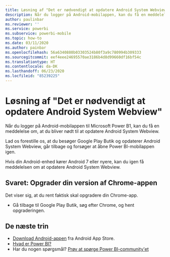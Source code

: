 ```yaml
---
title: Løsning af "Det er nødvendigt at opdatere Android System Webview" – Power BI
description: Når du logger på Android-mobilappen, kan du få en meddelelse om, at du bliver nødt til at opdatere Android System Webview.
author: paulinbar
ms.reviewer: ''
ms.service: powerbi
ms.subservice: powerbi-mobile
ms.topic: how-to
ms.date: 03/11/2020
ms.author: painbar
ms.openlocfilehash: 56a6340880b03303524b80f3a9c780994b309333
ms.sourcegitcommit: eef4eee24695570ae3186b4d8d99660df16bf54c
ms.translationtype: HT
ms.contentlocale: da-DK
ms.lasthandoff: 06/23/2020
ms.locfileid: "85239225"
---
```

# <a name="fixing-need-to-update-android-system-webview"></a>Løsning af "Det er nødvendigt at opdatere Android System Webview"
Når du logger på Android-mobilappen til Microsoft Power B1, kan du få en meddelelse om, at du bliver nødt til at opdatere Android System Webview. 

Lad os forestille os, at du besøger Google Play Butik og opdaterer Android System Webview, går tilbage og forsøger at åbne Power BI-mobilappen igen. 

Hvis din Android-enhed kører Android 7 eller nyere, kan du igen få meddelelsen om at opdatere Android System Webview. 

## <a name="solution-upgrade-your-version-of-the-chrome-app"></a>Svaret: Opgrader din version af Chrome-appen
Det viser sig, at du rent faktisk skal opgradere din Chrome-app. 

* Gå tilbage til Google Play Butik, søg efter Chrome, og hent opgraderingen.

## <a name="next-steps"></a>De næste trin
* [Download Android-appen](https://go.microsoft.com/fwlink/?LinkID=544867) fra Android App Store.
* [Hvad er Power BI?](../../fundamentals/power-bi-overview.md)
* Har du nogen spørgsmål? [Prøv at spørge Power BI-community'et](https://community.powerbi.com/)

